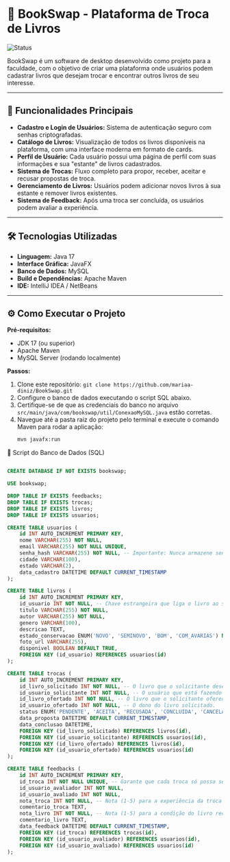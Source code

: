 # 📖 BookSwap - Plataforma de Troca de Livros

![Status](https://img.shields.io/badge/status-concluído-green)

BookSwap é um software de desktop desenvolvido como projeto para a faculdade, com o objetivo de criar uma plataforma onde usuários podem cadastrar livros que desejam trocar e encontrar outros livros de seu interesse.

---

## 🚀 Funcionalidades Principais

- **Cadastro e Login de Usuários:** Sistema de autenticação seguro com senhas criptografadas.
- **Catálogo de Livros:** Visualização de todos os livros disponíveis na plataforma, com uma interface moderna em formato de cards.
- **Perfil de Usuário:** Cada usuário possui uma página de perfil com suas informações e sua "estante" de livros cadastrados.
- **Sistema de Trocas:** Fluxo completo para propor, receber, aceitar e recusar propostas de troca.
- **Gerenciamento de Livros:** Usuários podem adicionar novos livros à sua estante e remover livros existentes.
- **Sistema de Feedback:** Após uma troca ser concluída, os usuários podem avaliar a experiência.

---

## 🛠️ Tecnologias Utilizadas

- **Linguagem:** Java 17
- **Interface Gráfica:** JavaFX
- **Banco de Dados:** MySQL
- **Build e Dependências:** Apache Maven
- **IDE:** IntelliJ IDEA / NetBeans

---

## ⚙️ Como Executar o Projeto

**Pré-requisitos:**
- JDK 17 (ou superior)
- Apache Maven
- MySQL Server (rodando localmente)

**Passos:**
1. Clone este repositório: `git clone https://github.com/mariaa-diniz/BookSwap.git`
2. Configure o banco de dados executando o script SQL abaixo.
3. Certifique-se de que as credenciais do banco no arquivo `src/main/java/com/bookswap/util/ConexaoMySQL.java` estão corretas.
4. Navegue até a pasta raiz do projeto pelo terminal e execute o comando Maven para rodar a aplicação:
   ```bash
   mvn javafx:run
📜 Script do Banco de Dados (SQL)

```sql

CREATE DATABASE IF NOT EXISTS bookswap;

USE bookswap;

DROP TABLE IF EXISTS feedbacks;
DROP TABLE IF EXISTS trocas;
DROP TABLE IF EXISTS livros;
DROP TABLE IF EXISTS usuarios;

CREATE TABLE usuarios (
    id INT AUTO_INCREMENT PRIMARY KEY,
    nome VARCHAR(255) NOT NULL,
    email VARCHAR(255) NOT NULL UNIQUE,
    senha_hash VARCHAR(255) NOT NULL, -- Importante: Nunca armazene senhas em texto puro.
    cidade VARCHAR(100),
    estado VARCHAR(2),
    data_cadastro DATETIME DEFAULT CURRENT_TIMESTAMP
);

CREATE TABLE livros (
    id INT AUTO_INCREMENT PRIMARY KEY,
    id_usuario INT NOT NULL, -- Chave estrangeira que liga o livro ao seu dono na tabela 'usuarios'.
    titulo VARCHAR(255) NOT NULL,
    autor VARCHAR(255) NOT NULL,
    genero VARCHAR(100),
    descricao TEXT,
    estado_conservacao ENUM('NOVO', 'SEMINOVO', 'BOM', 'COM_AVARIAS') NOT NULL,
    foto_url VARCHAR(255),
    disponivel BOOLEAN DEFAULT TRUE,
    FOREIGN KEY (id_usuario) REFERENCES usuarios(id)
);

CREATE TABLE trocas (
    id INT AUTO_INCREMENT PRIMARY KEY,
    id_livro_solicitado INT NOT NULL, -- O livro que o solicitante deseja.
    id_usuario_solicitante INT NOT NULL, -- O usuário que está fazendo a proposta.
    id_livro_ofertado INT NOT NULL, -- O livro que o solicitante oferece em troca.
    id_usuario_ofertado INT NOT NULL, -- O dono do livro solicitado.
    status ENUM('PENDENTE', 'ACEITA', 'RECUSADA', 'CONCLUIDA', 'CANCELADA') NOT NULL,
    data_proposta DATETIME DEFAULT CURRENT_TIMESTAMP,
    data_conclusao DATETIME,
    FOREIGN KEY (id_livro_solicitado) REFERENCES livros(id),
    FOREIGN KEY (id_usuario_solicitante) REFERENCES usuarios(id),
    FOREIGN KEY (id_livro_ofertado) REFERENCES livros(id),
    FOREIGN KEY (id_usuario_ofertado) REFERENCES usuarios(id)
);

CREATE TABLE feedbacks (
    id INT AUTO_INCREMENT PRIMARY KEY,
    id_troca INT NOT NULL UNIQUE, -- Garante que cada troca só possa ser avaliada uma vez.
    id_usuario_avaliador INT NOT NULL,
    id_usuario_avaliado INT NOT NULL,
    nota_troca INT NOT NULL, -- Nota (1-5) para a experiência da troca (comunicação, etc.).
    comentario_troca TEXT,
    nota_livro INT NOT NULL, -- Nota (1-5) para a condição do livro recebido.
    comentario_livro TEXT,
    data_feedback DATETIME DEFAULT CURRENT_TIMESTAMP,
    FOREIGN KEY (id_troca) REFERENCES trocas(id),
    FOREIGN KEY (id_usuario_avaliador) REFERENCES usuarios(id),
    FOREIGN KEY (id_usuario_avaliado) REFERENCES usuarios(id)
);
